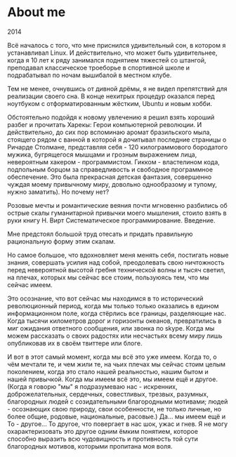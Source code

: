 # About me

2014

Всё началось с того, что мне приснился удивительный сон, в котором я устанавливал Linux. И действительно, что может быть удивительнее, когда я 10 лет к ряду занимался поднятием тяжестей со штангой, преподавал классическое троеборье в спортивной школе и подрабатывал по ночам вышибалой в местном клубе.

Тем не менее, очнувшись от дивной дрёмы, я не видел препятствий для реализации своего сна. В конце нехитрых процедур оказался перед ноутбуком с отформатированным жёстким, Ubuntu и новым хобби.

Обстоятельно подойдя к новому увлечению я решил взять хороший разбег и прочитать Харекы: Герои компьютерной революции. И действительно, до сих пор вспоминаю аромат бразильского мыла, стоящего рядом с ванной в которой я дочитывал последние страницы о Ричарде Столмане, представляя себя - 120 килограммового бородатого мужика, бугрящегося мышцами и грозным выражением лица, невероятным хакером - программистом. Гикком - властелином кода, подпольным борцом за справедливость и свободное программное обеспечение. Это была прекрасная детская фантазия, совершенно чуждая моему привычному миру, довольно однообразому и тупому, нужно заматить). Но почему нет?

Розовые мечты и романтические веяния почти мгновенно разбились об острые скалы гуманитарной привычки моего мышления, стоило взять в руки книгу Н. Вирт Систематическое программирование. Введение.

Мне предстоял большой труд отесать и придать правильную рациональную форму этим скалам.

Но самое большое, что вдохновляет меня менять себя, постигать новые знания, совершать усилия над собой, преодолевать свою ничтожность перед невероятной высотой гребня технической волны и тысяч светил, на плечах, которых мы сейчас все стоим, пользуюясь тем, что мы сейчас имеем.

Это осознание, что вот сейчас мы находимся в то исторический революционный период, когда мы только только оказались в едином информационном поле, когда стёрлись все границы, разделяющие нас. Когда тысячи километров дорог и горизонты океанов, превратились в миг ожидания ответного сообщения, или звонка по skype. Когда мы можем рассказать о своих радостях или несчастьях всему миру лишь опубликовав их в своём твиттере или блоге.

И вот в этот самый момент, когда мы всё это уже имеем. Когда то, о чём мечтали те, и чем жили те, на чьих плечах мы сейчас стоим целым поколением, когда это стало нашей реальностью, нашим бытом и нашей привычкой. Когда мы имеем всё это, мы имеем ещё и другое. (Когда я говорю "мы" я подразумеваю нас - искренних, доброжелательных, сердечных, совестливых, трезвых, разумных, благородных людей с созидательными благородными мотивами; людей - осознающих свою природу, свои особенности, не только личные, но более общие, родовые, национальные, расовые.)
Да... мы имеем ещё и То - другое... То другое, что повергает в нас шок, ужас и гнев. Я не могу охарактеризовать это другое одним ёмким понятием, которое способно выразить всю чудовищность и противность той сути благородных мотивов, которыми пропитана моя воля.
